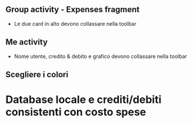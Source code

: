 ## Group activity - Expenses fragment

- Le due card in alto devono collassare nella toolbar

## Me activity

- Nome utente, credito & debito e grafico devono collassare nella toolbar

## Scegliere i colori

# Database locale e crediti/debiti consistenti con costo spese
